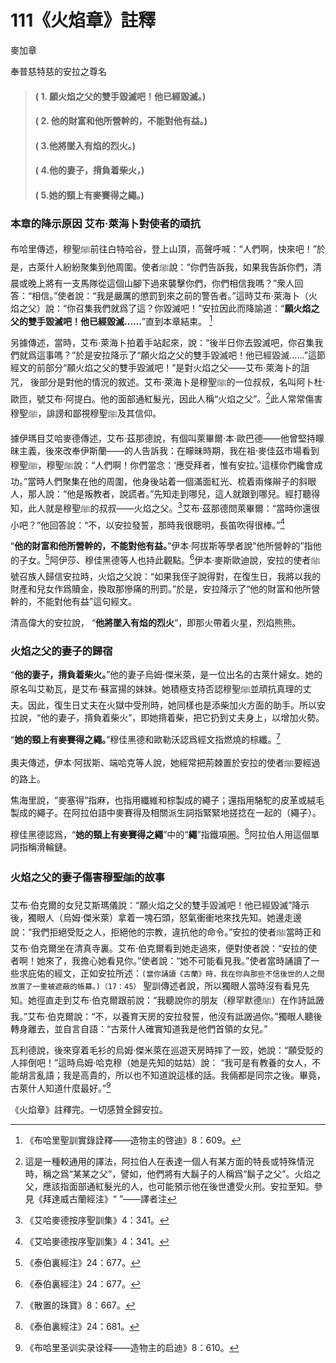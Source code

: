 # 111《火焰章》註釋

麥加章

奉普慈特慈的安拉之尊名

> #### ( 1. 願火焰之父的雙手毀滅吧！他已經毀滅。)
> #### ( 2. 他的財富和他所營幹的，不能對他有益。)
> #### ( 3.他將墜入有焰的烈火。) 
> #### ( 4.他的妻子，揹負着柴火，) 
> #### ( 5.她的頸上有麥賽得之繩。)

### 本章的降示原因 艾布·萊海卜對使者的頑抗

布哈里傳述，穆聖ﷺ前往白特哈谷，登上山頂，高聲呼喊：“人們啊，快來吧！”於是，古萊什人紛紛聚集到他周圍。使者ﷺ說：“你們告訴我，如果我告訴你們，清晨或晚上將有一支馬隊從這個山腳下過來襲擊你們，你們相信我嗎？”衆人回答：“相信。”使者說：“我是嚴厲的懲罰到來之前的警告者。”這時艾布·萊海卜（火焰之父）說：“你召集我們就爲了這？你毀滅吧！”安拉因此而降諭道：“**願火焰之父的雙手毀滅吧！他已經毀滅……**”直到本章結束。 [^1]

另據傳述，當時，艾布·萊海卜拍着手站起來，說：“後半日你去毀滅吧，你召集我們就爲這事嗎？”於是安拉降示了“願火焰之父的雙手毀滅吧！他已經毀滅……”這節經文的前部分“願火焰之父的雙手毀滅吧！”是對火焰之父——艾布·萊海卜的詛咒， 後部分是對他的情況的敘述。艾布·萊海卜是穆聖ﷺ的一位叔叔，名叫阿卜杜·歐匝，號艾布·阿提白。他的面部通紅髮光，因此人稱“火焰之父”。[^2]此人常常傷害穆聖ﷺ，誹謗和鄙視穆聖ﷺ及其信仰。

據伊瑪目艾哈麥德傳述，艾布·茲那德說，有個叫萊畢爾·本·歐巴德——他曾堅持矇昧主義，後來改奉伊斯蘭——的人告訴我：在矇昧時期，我在祖·麥佳茲市場看到穆聖ﷺ，穆聖ﷺ說：“人們啊！你們當念：‘應受拜者，惟有安拉。’這樣你們纔會成功。”當時人們聚集在他的周圍，他身後站着一個滿面紅光、梳着兩條辮子的斜眼人，那人說：“他是叛教者，說謊者。”先知走到哪兒，這人就跟到哪兒。經打聽得知，此人就是穆聖ﷺ的叔叔——火焰之父。[^3]艾布·茲那德問萊畢爾：“當時你還很小吧？”他回答說：“不，以安拉發誓，那時我很聰明，長笛吹得很棒。”[^4]

“**他的財富和他所營幹的，不能對他有益。**”伊本·阿拔斯等學者說“他所營幹的”指他的子女。[^5]阿伊莎、穆佳黑德等人也持此觀點。[^6]伊本·麥斯歐迪說，安拉的使者ﷺ號召族人歸信安拉時，火焰之父說：“如果我侄子說得對，在復生日，我將以我的財產和兒女作爲贖金，換取那慘痛的刑罰。”於是，安拉降示了“他的財富和他所營幹的，不能對他有益”這句經文。

清高偉大的安拉說， “**他將墜入有焰的烈火**”，即那火帶着火星，烈焰熊熊。

### 火焰之父的妻子的歸宿

“**他的妻子，揹負着柴火。**”他的妻子烏姆·傑米萊，是一位出名的古萊什婦女。她的原名叫艾勒瓦，是艾布·蘇富揚的妹妹。她積極支持否認穆聖ﷺ並頑抗真理的丈夫。因此，復生日丈夫在火獄中受刑時，她同樣也是添柴加火方面的助手。所以安拉說，“他的妻子，揹負着柴火”，即她揹着柴，把它扔到丈夫身上，以增加火勢。

“**她的頸上有麥賽得之繩。**”穆佳黑德和歐勒沃認爲經文指燃燒的棕纖。[^7]

奧夫傳述，伊本·阿拔斯、端哈克等人說，她經常把荊棘置於安拉的使者ﷺ要經過的路上。

焦海里說，“麥塞得”指麻，也指用纖維和棕製成的繩子；還指用駱駝的皮革或絨毛製成的繩子。在阿拉伯語中麥賽得及相關派生詞指緊緊地搓捻在一起的（繩子）。

穆佳黑德認爲，“**她的頸上有麥賽得之繩**”中的“**繩**”指鐵項圈。[^8]阿拉伯人用這個單詞指稱滑輪鏈。

### 火焰之父的妻子傷害穆聖ﷺ的故事

艾布·伯克爾的女兒艾斯瑪儀說：“願火焰之父的雙手毀滅吧！他已經毀滅”降示後，獨眼人（烏姆·傑米萊）拿着一塊石頭，怒氣衝衝地來找先知。她邊走邊說：“我們拒絕受貶之人，拒絕他的宗教，違抗他的命令。”安拉的使者ﷺ當時正和艾布·伯克爾坐在清真寺裏。艾布·伯克爾看到她走過來，便對使者說：“安拉的使者啊！她來了，我擔心她看見你。”使者說：“她不可能看見我。”使者當時誦讀了一些求庇佑的經文，正如安拉所述：`(當你誦讀《古蘭》時，我在你與那些不信後世的人之間放置了一重被遮蔽的帳幕。)（17：45）` 聖訓傳述者說，所以獨眼人當時沒有看見先知。她徑直走到艾布·伯克爾跟前說：“我聽說你的朋友（穆罕默德ﷺ）在作詩詆譭我。”艾布·伯克爾說：“不，以養育天房的安拉發誓，他沒有詆譭過你。”獨眼人聽後轉身離去，並自言自語：“古萊什人確實知道我是他們首領的女兒。”

瓦利德說，後來穿着毛衫的烏姆·傑米萊在巡遊天房時摔了一跤，她說：“願受貶的人摔倒吧！”這時烏姆·哈克穆（她是先知的姑姑）說： “我可是有教養的女人，不能胡言亂語；我是高貴的，所以也不知道說這樣的話。我倆都是同宗之後。畢竟，古萊什人知道什麼最好。”[^9]

《火焰章》註釋完。一切感贊全歸安拉。

[^1]: 《布哈里聖訓實錄詮釋——造物主的啓迪》8：609。

[^2]:這是一種較通用的譯法，阿拉伯人在表達一個人有某方面的特長或特殊情況時，稱之爲“某某之父”，譬如，他們將有大鬍子的人稱爲“鬍子之父”。火焰之父，應該指面部通紅髮光的人，也可能預示他在後世遭受火刑。安拉至知。參見《拜達威古蘭經注》“ ”——譯者注

[^3]: 《艾哈麥德按序聖訓集》4：341。

[^4]: 《艾哈麥德按序聖訓集》4：341。

[^5]: 《泰伯裏經注》24：677。

[^6]: 《泰伯裏經注》24：677。

[^7]: 《散置的珠寶》8：667。

[^8]: 《泰伯裏經注》24：681。

[^9]:《布哈里圣训实录诠释——造物主的启迪》8：610。
